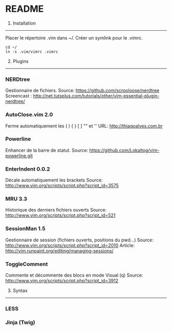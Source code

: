 
README
======

1) Installation
---------------

Placer le répertoire .vim dans ~/. Créer un symlink pour le .vimrc.

	cd ~/
	ln -s .vim/vimrc .vimrc


2) Plugins
----------

### NERDtree
Gestionnaire de fichiers.
Source: https://github.com/scrooloose/nerdtree
Screencast : http://net.tutsplus.com/tutorials/other/vim-essential-plugin-nerdtree/

### AutoClose.vim 2.0
Ferme automatiquement les ( ) {  } [  ] "" et ''
URL: http://thiagoalves.com.br

### Powerline
Enhancer de la barre de statut.
Source: https://github.com/Lokaltog/vim-powerline.git

### EnterIndent 0.0.2
Décale automatiquement les brackets
Source: http://www.vim.org/scripts/script.php?script_id=3575

### MRU 3.3
Historique des derniers fichiers ouverts
Source: http://www.vim.org/scripts/script.php?script_id=521

### SessionMan 1.5
Gestionnaire de session (fichiers ouverts, positions du pwd...)
Source: http://www.vim.org/scripts/script.php?script_id=2010
Article: http://vim.runpaint.org/editing/managing-sessions/

### ToggleComment
Commente et décommente des blocs en mode Visual (q)
Source: http://www.vim.org/scripts/script.php?script_id=3912


3) Syntax
---------

### LESS
### Jinja (Twig)
